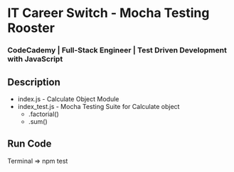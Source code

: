 # IT Career Switch - Mocha Testing Rooster
### CodeCademy | Full-Stack Engineer | Test Driven Development with JavaScript
## Description
* index.js - Calculate Object Module
* index_test.js - Mocha Testing Suite for Calculate object
  * .factorial()
  * .sum()
## Run Code
Terminal => npm test
